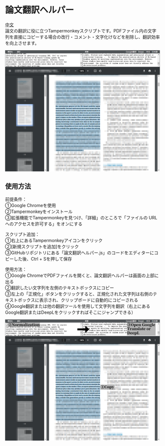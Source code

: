# 論文翻訳ヘルパー
[中文](https://github.com/Karasukaigan/tampermonkey-paper-translation-helper/blob/main/README.md)  
論文の翻訳に役に立つTampermonkeyスクリプトです。PDFファイル内の文字列を直接にコピーする場合の改行・コメント・文字化けなどを削除し、翻訳効率を向上させます。 
  
<img src="https://github.com/Karasukaigan/tampermonkey-paper-translation-helper/blob/main/img/screenshot01.png" alt="">  
  
## 使用方法
前提条件：  
①Google Chromeを使用  
②Tampermonkeyをインストール  
③拡張機能でTampermonkeyを見つけ、「詳細」のところで「ファイルの URL へのアクセスを許可する」をオンにする  
  
スクリプト追加：  
①右上にあるTampermonkeyアイコンをクリック  
②[新規スクリプトを追加]をクリック  
③GitHubリポジトリにある「論文翻訳ヘルパー.js」のコードをエディターにコピーした後、Ctrl + Sを押して保存  
  
使用方法：  
①Google ChromeでPDFファイルを開くと、論文翻訳ヘルパーは画面の上部に出る  
②翻訳したい文字列を左側のテキストボックスにコピー  
③左上の「正規化」ボタンをクリックすると、正規化された文字列は右側のテキストボックスに表示され、クリップボードに自動的にコピーされる  
④Google翻訳または他の翻訳ツールを使用して文字列を翻訳（右上にあるGoogle翻訳またはDeepLをクリックすればそこにジャンプできる）  
  
<img src="https://github.com/Karasukaigan/tampermonkey-paper-translation-helper/blob/main/img/screenshot02.png" alt="">  

